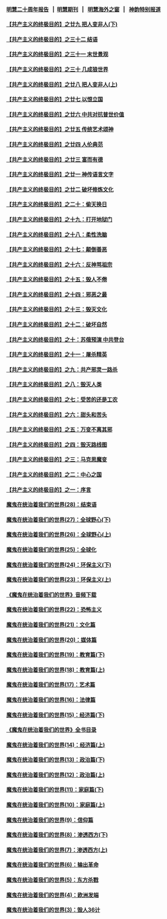 #### [明慧二十周年报告](https://github.com/gfw-breaker/mh-reports/blob/master/README.md?t=07241401) &nbsp;&nbsp;|&nbsp;&nbsp;[明慧期刊](https://github.com/gfw-breaker/mh-qikan) &nbsp;&nbsp;|&nbsp;&nbsp; [明慧海外之窗](https://github.com/gfw-breaker/mh-news/blob/master/README.md?t=07241401) &nbsp;&nbsp;|&nbsp;&nbsp; [神韵特别报道](https://github.com/gfw-breaker/mh-news/blob/master/shenyun.md?t=07241401) 

#### [【共产主义的终极目的】之廿九 把人变非人(下)](../pages/nsc422/n11344140.md?t=07241401) 

#### [【共产主义的终极目的】之三十二 结语](../pages/nsc422/n11360535.md?t=07241401) 

#### [【共产主义的终极目的】之三十一 末世景观](../pages/nsc422/n11351129.md?t=07241401) 

#### [【共产主义的终极目的】之三十 几成狼世界](../pages/nsc422/n11348280.md?t=07241401) 

#### [【共产主义的终极目的】之廿八 把人变非人(上)](../pages/nsc422/n11340492.md?t=07241401) 

#### [【共产主义的终极目的】之廿七 以恨立国](../pages/nsc422/n11336944.md?t=07241401) 

#### [【共产主义的终极目的】之廿六 中共对抗普世价值](../pages/nsc422/n11324785.md?t=07241401) 

#### [【共产主义的终极目的】之廿五 传统艺术颂神](../pages/nsc422/n11296396.md?t=07241401) 

#### [【共产主义的终极目的】之廿四 人伦典范](../pages/nsc422/n11296397.md?t=07241401) 

#### [【共产主义的终极目的】之廿三 富而有德](../pages/nsc422/n11283598.md?t=07241401) 

#### [【共产主义的终极目的】之廿一 神传语言文字](../pages/nsc422/n11263265.md?t=07241401) 

#### [【共产主义的终极目的】之廿二 破坏修炼文化](../pages/nsc422/n11245728.md?t=07241401) 

#### [【共产主义的终极目的】之二十：偷天换日](../pages/nsc422/n11238846.md?t=07241401) 

#### [【共产主义的终极目的】之十九：打开地狱门](../pages/nsc422/n11206376.md?t=07241401) 

#### [【共产主义的终极目的】之十八：柔性洗脑](../pages/nsc422/n11199994.md?t=07241401) 

#### [【共产主义的终极目的】之十七：颠倒善恶](../pages/nsc422/n11179782.md?t=07241401) 

#### [【共产主义的终极目的】之十六：反神骂祖宗](../pages/nsc422/n11166798.md?t=07241401) 

#### [【共产主义的终极目的】之十五：毁人不倦](../pages/nsc422/n11166792.md?t=07241401) 

#### [【共产主义的终极目的】之十四：邪恶之最](../pages/nsc422/n11150249.md?t=07241401) 

#### [【共产主义的终极目的】之十三：毁灭文化](../pages/nsc422/n11135227.md?t=07241401) 

#### [【共产主义的终极目的】之十二：破坏自然](../pages/nsc422/n11135214.md?t=07241401) 

#### [【共产主义的终极目的】之十：苏俄预演 中共登台](../pages/nsc422/n11118424.md?t=07241401) 

#### [【共产主义的终极目的】之十一：屠杀精英](../pages/nsc422/n11118442.md?t=07241401) 

#### [【共产主义的终极目的】之九：共产邪灵一路杀](../pages/nsc422/n11114139.md?t=07241401) 

#### [【共产主义的终极目的】之八：毁灭人类](../pages/nsc422/n11108503.md?t=07241401) 

#### [【共产主义的终极目的】之七：受苦的还是工农](../pages/nsc422/n11101809.md?t=07241401) 

#### [【共产主义的终极目的】之六：甜头和苦头](../pages/nsc422/n11096971.md?t=07241401) 

#### [【共产主义的终极目的】之五：万变不离其邪](../pages/nsc422/n11091285.md?t=07241401) 

#### [【共产主义的终极目的】之四：毁灭路线图](../pages/nsc422/n11086284.md?t=07241401) 

#### [【共产主义的终极目的】之三：马克思魔变](../pages/nsc422/n11061941.md?t=07241401) 

#### [【共产主义的终极目的】之二：中心之国](../pages/nsc422/n11047728.md?t=07241401) 

#### [【共产主义的终极目的】之一：序言](../pages/nsc422/n11086077.md?t=07241401) 

#### [魔鬼在统治着我们的世界(28)：结束语](../pages/nsc422/n10936246.md?t=07241401) 

#### [魔鬼在统治着我们的世界(27)：全球野心(下)](../pages/nsc422/n10928319.md?t=07241401) 

#### [魔鬼在统治着我们的世界(26)：全球野心(上)](../pages/nsc422/n10900318.md?t=07241401) 

#### [魔鬼在统治着我们的世界(25)：全球化](../pages/nsc422/n10788205.md?t=07241401) 

#### [魔鬼在统治着我们的世界(24)：环保主义(下)](../pages/nsc422/n10695307.md?t=07241401) 

#### [魔鬼在统治着我们的世界(23)：环保主义(上)](../pages/nsc422/n10688613.md?t=07241401) 

#### [《魔鬼在统治着我们的世界》音频下载](../pages/nsc422/n10635553.md?t=07241401) 

#### [魔鬼在统治着我们的世界(22)：恐怖主义](../pages/nsc422/n10614727.md?t=07241401) 

#### [魔鬼在统治着我们的世界(21)：文化篇](../pages/nsc422/n10597706.md?t=07241401) 

#### [魔鬼在统治着我们的世界(20)：媒体篇](../pages/nsc422/n10586579.md?t=07241401) 

#### [魔鬼在统治着我们的世界(19)：教育篇(下)](../pages/nsc422/n10564808.md?t=07241401) 

#### [魔鬼在统治着我们的世界(18)：教育篇(上)](../pages/nsc422/n10526970.md?t=07241401) 

#### [魔鬼在统治着我们的世界(17)：艺术篇](../pages/nsc422/n10499093.md?t=07241401) 

#### [魔鬼在统治着我们的世界(16)：法律篇](../pages/nsc422/n10485969.md?t=07241401) 

#### [魔鬼在统治着我们的世界(15)：经济篇(下)](../pages/nsc422/n10469975.md?t=07241401) 

#### [《魔鬼在统治着我们的世界》全书目录](../pages/nsc422/n10464261.md?t=07241401) 

#### [魔鬼在统治着我们的世界(14)：经济篇(上)](../pages/nsc422/n10457370.md?t=07241401) 

#### [魔鬼在统治着我们的世界(13)：政治篇(下)](../pages/nsc422/n10448270.md?t=07241401) 

#### [魔鬼在统治着我们的世界(12)：政治篇(上)](../pages/nsc422/n10444576.md?t=07241401) 

#### [魔鬼在统治着我们的世界(11)：家庭篇(下)](../pages/nsc422/n10440961.md?t=07241401) 

#### [魔鬼在统治着我们的世界(10)：家庭篇(上)](../pages/nsc422/n10435448.md?t=07241401) 

#### [魔鬼在统治着我们的世界(9)：信仰篇](../pages/nsc422/n10432159.md?t=07241401) 

#### [魔鬼在统治着我们的世界(8)：渗透西方(下)](../pages/nsc422/n10429603.md?t=07241401) 

#### [魔鬼在统治着我们的世界(7)：渗透西方(上)](../pages/nsc422/n10426013.md?t=07241401) 

#### [魔鬼在统治着我们的世界(6)：输出革命](../pages/nsc422/n10421536.md?t=07241401) 

#### [魔鬼在统治着我们的世界(5)：东方杀戮](../pages/nsc422/n10417707.md?t=07241401) 

#### [魔鬼在统治着我们的世界(4)：欧洲发端](../pages/nsc422/n10414890.md?t=07241401) 

#### [魔鬼在统治着我们的世界(3)：毁人36计](../pages/nsc422/n10411583.md?t=07241401) 

